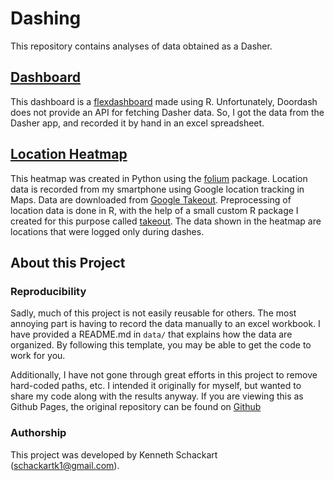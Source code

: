 # Dashing

This repository contains analyses of data obtained as a Dasher.

## [Dashboard](https://schackartk.github.io/dashing/dashboard.html)

This dashboard is a [flexdashboard](https://pkgs.rstudio.com/flexdashboard/) made using R. Unfortunately, Doordash does not provide an API for fetching Dasher data. So, I got the data from the Dasher app, and recorded it by hand in an excel spreadsheet.

## [Location Heatmap](https://schackartk.github.io/dashing/heatmap.html)

This heatmap was created in Python using the [folium](http://python-visualization.github.io/folium/) package. Location data is recorded from my smartphone using Google location tracking in Maps. Data are downloaded from [Google Takeout](https://takeout.google.com/). Preprocessing of location data is done in R, with the help of a small custom R package I created for this purpose called [takeout](https://github.com/schackartk/takeout). The data shown in the heatmap are locations that were logged only during dashes.

## About this Project

### Reproducibility

Sadly, much of this project is not easily reusable for others. The most annoying part is having to record the data manually to an excel workbook. I have provided a README.md in `data/` that explains how the data are organized. By following this template, you may be able to get the code to work for you.

Additionally, I have not gone through great efforts in this project to remove hard-coded paths, etc. I intended it originally for myself, but wanted to share my code along with the results anyway. If you are viewing this as Github Pages, the original repository can be found on [Github](https://github.com/schackartk/dashing/)

### Authorship

This project was developed by Kenneth Schackart (schackartk1@gmail.com).
